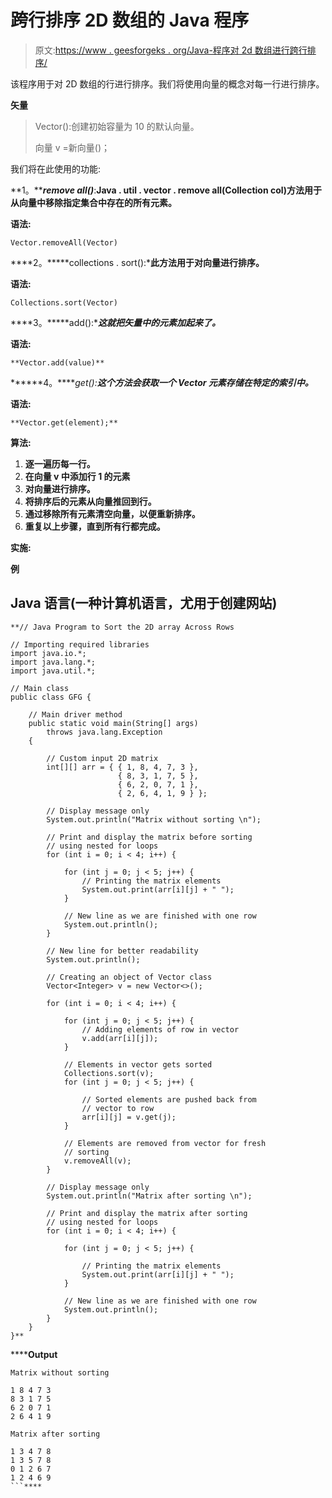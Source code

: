 # 跨行排序 2D 数组的 Java 程序

> 原文:[https://www . geesforgeks . org/Java-程序对 2d 数组进行跨行排序/](https://www.geeksforgeeks.org/java-program-to-sort-the-2d-array-across-rows/)

该程序用于对 2D 数组的行进行排序。我们将使用向量的概念对每一行进行排序。

**矢量**

> Vector():创建初始容量为 10 的默认向量。
> 
> 向量 <e>v =新向量<e>()；</e></e>

我们将在此使用的功能:

**1。*****remove all()***:**Java . util . vector . remove all(Collection col)方法用于从向量中移除指定集合中存在的所有元素。**

****语法:****

```
Vector.removeAll(Vector) 
```

****2。*****collections . sort():***此方法用于对向量进行排序。**

****语法:****

```
Collections.sort(Vector)
```

****3。*****add():******这就把矢量中的元素加起来了。*****

******语法:******

```
**Vector.add(value)**
```

******4。*****get():*****这个方法会获取一个 Vector 元素存储在特定的索引中。******

********语法:********

```
**Vector.get(element);**
```

******算法:******

1.  ****逐一遍历每一行。****
2.  ****在向量 v 中添加行 1 的元素****
3.  ****对向量进行排序。****
4.  ****将排序后的元素从向量推回到行。****
5.  ****通过移除所有元素清空向量，以便重新排序。****
6.  ****重复以上步骤，直到所有行都完成。****

******实施:******

******例******

## ****Java 语言(一种计算机语言，尤用于创建网站)****

```
**// Java Program to Sort the 2D array Across Rows

// Importing required libraries
import java.io.*;
import java.lang.*;
import java.util.*;

// Main class
public class GFG {

    // Main driver method
    public static void main(String[] args)
        throws java.lang.Exception
    {

        // Custom input 2D matrix
        int[][] arr = { { 1, 8, 4, 7, 3 },
                        { 8, 3, 1, 7, 5 },
                        { 6, 2, 0, 7, 1 },
                        { 2, 6, 4, 1, 9 } };

        // Display message only
        System.out.println("Matrix without sorting \n");

        // Print and display the matrix before sorting
        // using nested for loops
        for (int i = 0; i < 4; i++) {

            for (int j = 0; j < 5; j++) {
                // Printing the matrix elements
                System.out.print(arr[i][j] + " ");
            }

            // New line as we are finished with one row
            System.out.println();
        }

        // New line for better readability
        System.out.println();

        // Creating an object of Vector class
        Vector<Integer> v = new Vector<>();

        for (int i = 0; i < 4; i++) {

            for (int j = 0; j < 5; j++) {
                // Adding elements of row in vector
                v.add(arr[i][j]);
            }

            // Elements in vector gets sorted
            Collections.sort(v);
            for (int j = 0; j < 5; j++) {

                // Sorted elements are pushed back from
                // vector to row
                arr[i][j] = v.get(j);
            }

            // Elements are removed from vector for fresh
            // sorting
            v.removeAll(v);
        }

        // Display message only
        System.out.println("Matrix after sorting \n");

        // Print and display the matrix after sorting
        // using nested for loops
        for (int i = 0; i < 4; i++) {

            for (int j = 0; j < 5; j++) {

                // Printing the matrix elements
                System.out.print(arr[i][j] + " ");
            }

            // New line as we are finished with one row
            System.out.println();
        }
    }
}**
```

******Output**

```
Matrix without sorting 

1 8 4 7 3 
8 3 1 7 5 
6 2 0 7 1 
2 6 4 1 9 

Matrix after sorting 

1 3 4 7 8 
1 3 5 7 8 
0 1 2 6 7 
1 2 4 6 9 
```****
